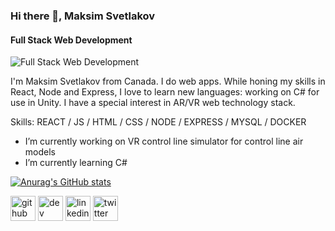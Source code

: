 ### Hi there 👋, Maksim Svetlakov
#### Full Stack Web Development
![Full Stack Web Development](https://lh3.googleusercontent.com/-WyYCv6fTi5J0MaEX7b_88SxAVb4LSigO-CJWMmxyevJagyQIKVB_-jl9yETCTFHG11BYH1T_C8SDk8-1Tf1el-2fDXffZKIqREY_Vmp_KA-fC3YcE6-phL-d7I9ejwSO5-n6QvlX53VGV_2eteg05_muxtdhzKG9AzqWS8E5amBx8I2gtI3gKjAo00xcc4pVOhRnV0oOXRFh61__H4P6CXD8c63RhKzRLeK049EQnt4DUGw41sGhr_BTOwtStLoEROHNtnl-5wTNkZSEb4LqZrif8MLLgvii201RSPgl5KE-0BJ2RLXa0prvIpkYrECI7GpYdXKl4xhnp_ni54-tKrYDTPA1HWFdAqCxcOhbGUso6nsiezGR07jfsYzPLIcvyrJ2K6Rbic_Mvi5aGZQZUrzmduSLzATxE6Q1oF0w0YMBSFLBNWGDXObdN4BDPOHhl3iHHeg10Nt7gTRYJe-wxBklrANWzzu_FHPQz0a5HTf9ofGxApzJIV-pACBwsrYrI1l4l8nVoE1EzAf1anesDCF4S0IPtfxhOP2W0qdAbZITakVYTIbyMqtGwigmoiiD0TfZVl553zVOKtxzj1OGgUZf16nFXLm07oE6_aY6vJDAX42glUbbFv6V5cmCUVv37phkYjBeQN2aFgF0p6gDTUsWmNRxZoD-Fk7CowJ8DgYpwc2z4jyo1GxcjNC1wSZ7dF9orgBng6Stkda4vEJmgfI=w1200-h670-no?authuser=0)

I'm Maksim Svetlakov from Canada. I do web apps.
While honing my skills in React, Node and Express, I love to learn new languages: working on C# for use in Unity.
I have a special interest in AR/VR web technology stack. 

Skills: REACT / JS / HTML / CSS / NODE / EXPRESS / MYSQL / DOCKER

-  I’m currently working on VR control line simulator for control line air models 
-  I’m currently learning C# 

[![Anurag's GitHub stats](https://github-readme-stats.vercel.app/api?username=maksvet)](https://github.com/anuraghazra/github-readme-stats)

[<img src='https://cdn.jsdelivr.net/npm/simple-icons@3.0.1/icons/github.svg' alt='github' height='40'>](https://github.com/maksvet)  [<img src='https://cdn.jsdelivr.net/npm/simple-icons@3.0.1/icons/dev-dot-to.svg' alt='dev' height='40'>](https://dev.to/maksvet)  [<img src='https://cdn.jsdelivr.net/npm/simple-icons@3.0.1/icons/linkedin.svg' alt='linkedin' height='40'>](https://www.linkedin.com/in/maksimsvetlakov/)  [<img src='https://cdn.jsdelivr.net/npm/simple-icons@3.0.1/icons/twitter.svg' alt='twitter' height='40'>](https://twitter.com/maksvet)  

